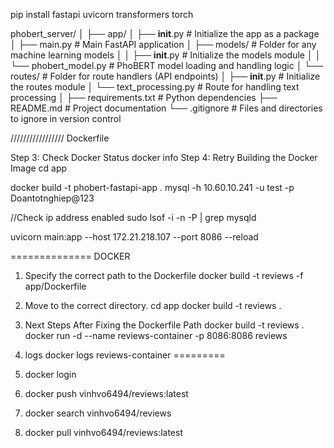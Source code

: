 pip install fastapi uvicorn transformers torch


phobert_server/
│
├── app/
│   ├── __init__.py           # Initialize the app as a package
│   ├── main.py               # Main FastAPI application
│   ├── models/               # Folder for any machine learning models
│   │   ├── __init__.py       # Initialize the models module
│   │   └── phobert_model.py  # PhoBERT model loading and handling logic
│   └── routes/               # Folder for route handlers (API endpoints)
│       ├── __init__.py       # Initialize the routes module
│       └── text_processing.py # Route for handling text processing
│
├── requirements.txt          # Python dependencies
├── README.md                 # Project documentation
└── .gitignore                # Files and directories to ignore in version control

///////////////// Dockerfile

Step 3: Check Docker Status
docker info
Step 4: Retry Building the Docker Image
cd app




docker build -t phobert-fastapi-app .
mysql -h 10.60.10.241 -u test -p
Doantotnghiep@123

//Check ip address enabled
sudo lsof -i -n -P | grep mysqld



 uvicorn main:app --host 172.21.218.107 --port 8086 --reload


============== DOCKER
1.	Specify the correct path to the Dockerfile
docker build -t reviews -f app/Dockerfile 
2. Move to the correct directory.
cd app
docker build -t reviews .
3. Next Steps After Fixing the Dockerfile Path
docker build -t reviews .
docker run -d --name reviews-container -p 8086:8086 reviews

4. logs
docker logs reviews-container
=========
5. docker login
5. docker push vinhvo6494/reviews:latest
6. docker search vinhvo6494/reviews
7. docker pull vinhvo6494/reviews:latest